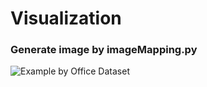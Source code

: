 # Visualization

### Generate image by imageMapping.py
![***Example by Office Dataset***](***https://github.com/kskdev/Visualization/tSNE-office-white-small.png***)
